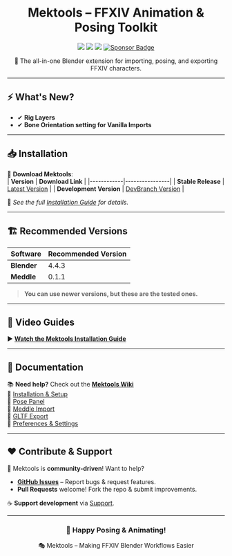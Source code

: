 <div align="center">
  <h1> Mektools – FFXIV Animation & Posing Toolkit </h1>
  <p>
    <img src="https://img.shields.io/github/v/release/MekuMaki/Mektools?label=Mektools&color=blue">
    <img src="https://img.shields.io/badge/Blender-4.4%2B-orange">
    <img src="https://img.shields.io/badge/Meddle-0.1.1%2B-blue">
    <a href="https://www.paypal.com/donate/?hosted_button_id=VVSSL3GDRSBNC"><img alt="Sponsor Badge" src="https://img.shields.io/badge/Dev-Sponsor-pink?style=flat"></a>
  </p>
  <p>🚀 The all-in-one Blender extension for importing, posing, and exporting FFXIV characters.</p>
</div>

---

## ⚡ What's New?
- ✔ **Rig Layers**
- ✔ **Bone Orientation setting for Vanilla Imports**
  
---

## 📥 Installation  

🔹 **Download Mektools**:  
| **Version** | **Download Link** |
|------------|----------------|
| **Stable Release** | [Latest Version](https://github.com/MekuMaki/Mektools/archive/refs/heads/main.zip) |
| **Development Version** | [DevBranch Version](https://github.com/MekuMaki/Mektools/archive/refs/heads/dev.zip) |

📖 *See the full [Installation Guide](../../wiki/installation-guide) for details.*  

---

## 🏗️ Recommended Versions  

| **Software** | **Recommended Version** |
|-------------|----------------------|
| **Blender** | 4.4.3 |
| **Meddle**  | 0.1.1 |

> **You can use newer versions, but these are the tested ones.**  

---

## 🎥 Video Guides  

▶️ **[Watch the Mektools Installation Guide](https://youtu.be/r6b5W6WNh0Q)**  

---

## 📖 Documentation  

📚 **Need help?** Check out the **[Mektools Wiki](https://github.com/MekuMaki/Mektools/wiki)**  
🔹 [Installation & Setup](../../wiki/installation-guide)  
🔹 [Pose Panel](../../wiki/pose-panel)  
🔹 [Meddle Import](../../wiki/meddle-import)  
🔹 [GLTF Export](../../wiki/gltf-export)  
🔹 [Preferences & Settings](../../wiki/preferences)  

---

## ❤️ Contribute & Support  

👥 Mektools is **community-driven**! Want to help?  
- **[GitHub Issues](https://github.com/MekuMaki/Mektools/issues)** – Report bugs & request features.  
- **Pull Requests** welcome! Fork the repo & submit improvements.  

☕ **Support development** via [Support](https://mektools.carrd.co/#support).  

---
<div align="center">
  <h3>🚀 Happy Posing & Animating!</h3>
  <p>🎭 Mektools – Making FFXIV Blender Workflows Easier</p>
</div>
